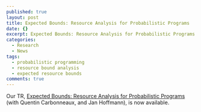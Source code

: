 ```yaml
---
published: true
layout: post
title: Expected Bounds: Resource Analysis for Probabilistic Programs
date: {}
excerpt: Expected Bounds: Resource Analysis for Probabilistic Programs.
categories:
  - Research
  - News
tags:
  - probabilistic programming
  - resource bound analysis
  - expected resource bounds
comments: true
---
```


Our TR, [Expected Bounds: Resource Analysis for Probabilistic Programs][1] (with Quentin Carbonneaux, and Jan Hoffmann), is now available.


[1]: http://channgo2203.github.io/pdfs/cmutr02.pdf
